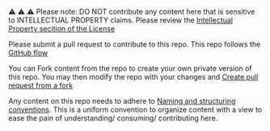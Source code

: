 :warning: :warning: :warning: Please note: DO NOT contribute any content here that is sensitive to INTELLECTUAL PROPERTY claims. Please review the [Intellectual Property secition of the License](License.md)

Please submit a pull request to contribute to this repo. This repo follows the [GitHub flow](https://help.github.com/articles/github-flow/)

You can Fork content from the repo to create your own private version of this repo. You may then modify the repo with your changes and [Create pull request from a fork](https://help.github.com/articles/creating-a-pull-request-from-a-fork/)

Any content on this repo needs to adhere to [Naming and structuring conventions](NamingConventions.md). This is a uniform convention to organize content with a view to ease the pain of understanding/ consuming/ contributing here.
